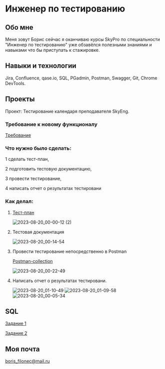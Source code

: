 # Инженер по тестированию 
## Обо мне
Меня зовут Борис сейчас я оканчиваю курсы SkyPro по специальности "Инженер по тестированию" уже обзавёлся полезными знаниями и навыками что бы приступать к стажировке.
## Навыки и технологии
Jira, Confluence, qase.io, SQL, PGadmin, Postman, Swagger, Git, Chrome DevTools.
## Проекты 
Проект: Тестирование календаря преподавателя SkyEng.
### Требование к новому функционалу
[Требование](https://docs.google.com/document/d/19fx0ueyozmYxLwlQDql5tMrixsNdn1zc5SMmttDKSow/edit)

### Что нужно было сделать:
1️ сделать тест-план,

2️ подготовить тестовую документацию,

3️ провести тестирование,

4️ написать отчет о результатах тестировани

### Как делал: 
1. [Тест-план](https://docs.google.com/document/d/1e-UDkRlQrvPXjnOYL5gKpHUbSMvdTGcQhgpggTXciCE/edit)

   ![2023-08-20_00-00-12 (2)](https://github.com/Filonec/QA-Portfolio/assets/142620549/d0efd088-908b-4acd-9a9b-ee73d1cc66bc)

2. Тестовая документация

   ![2023-08-20_00-14-54](https://github.com/Filonec/QA-Portfolio/assets/142620549/f39d8047-0e89-4e9a-a424-9b8274065b77)

3. Провести тестирование непосредственно в Postman

   [Postman-collection](https://github.com/Filonec/QA-Portfolio/blob/main/postman_collection.json)
   
   ![2023-08-20_00-22-49](https://github.com/Filonec/QA-Portfolio/assets/142620549/1c3c1c83-cd47-481c-8b16-7d0833d3e6c9)

4. Написать отчет о результатах тестировани.
   
   ![2023-08-20_01-10-49](https://github.com/Filonec/QA-Portfolio/assets/142620549/e84ba187-be76-4092-b0c7-a63c3a6b4338)
![2023-08-20_01-09-58](https://github.com/Filonec/QA-Portfolio/assets/142620549/3f0f6030-57cf-4a67-8dba-ca1888a2c807)
![2023-08-20_00-05-34](https://github.com/Filonec/QA-Portfolio/assets/142620549/d14cc311-a047-4d8f-b106-a3298e636250)

## SQL 

[Задание 1](https://docs.google.com/document/d/1I9J98aY6B1vC8v4Qxl8sO5lob9nxxLt17ue0q_LDH04/edit)

[Задание 2](https://docs.google.com/document/d/1a3k8JsjY704EXT-WqXIC9GnNvOXvylpOINE3RSPcdno/edit)

## Моя почта

boris_filonec@mail.ru

